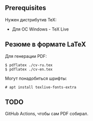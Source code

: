 ## Prerequisites

Нужен дистрибутив TeX:
* Для ОС Windows - TeX Live

## Резюме в формате LaTeX
Для генерации PDF:
```
$ pdflatex ./cv-ru.tex
$ pdflatex ./cv-en.tex
```
Могут понадобиться шрифты:<br />
```
# apt install texlive-fonts-extra
``` 

## TODO
GitHub Actions, чтобы сам PDF собирал.
